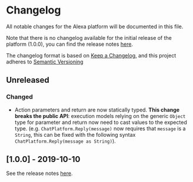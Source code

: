 # Changelog

All notable changes for the Alexa platform will be documented in this file.

Note that there is no changelog available for the initial release of the platform (1.0.0), you can find the release notes [here](https://github.com/xatkit-bot-platform/xatkit-alexa-platform/releases).

The changelog format is based on [Keep a Changelog](https://keepachangelog.com/en/1.0.0/), and this project adheres to [Semantic Versioning](https://semver.org/v2.0.0.html)

## Unreleased

### Changed
- Action parameters and return are now statically typed. **This change breaks the public API**: execution models relying on the generic `Object` type for parameter and return now need to cast values to the expected type. (e.g. `ChatPlatform.Reply(message)` now requires that `message` is a `String`, this can be fixed with the following syntax `ChatPlatform.Reply(message as String)`).  


## [1.0.0] - 2019-10-10 

See the release notes [here](https://github.com/xatkit-bot-platform/xatkit-alexa-platform/releases).

